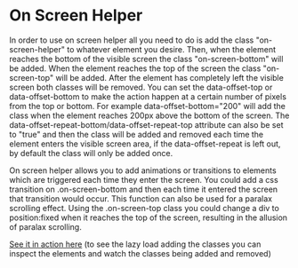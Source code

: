 On Screen Helper
======

In order to use on screen helper all you need to do is add the class "on-screen-helper" to whatever element you desire. Then, when the element reaches the bottom of the visible screen the class "on-screen-bottom" will be added. When the element reaches the top of the screen the class "on-screen-top" will be added. After the element has completely left the visible screen both classes will be removed. You can set the data-offset-top or data-offset-bottom to make the action happen at a certain number of pixels from the top or bottom. For example data-offset-bottom="200" will add the class when the element reaches 200px above the bottom of the screen. The data-offset-repeat-bottom/data-offset-repeat-top attribute can also be set to "true" and then the class will be added and removed each time the element enters the visible screen area, if the data-offset-repeat is left out, by default the class will only be added once.

On screen helper allows you to add animations or transitions to elements which are triggered each time they enter the screen. You could add a css transition on .on-screen-bottom and then each time it entered the screen that transition would occur. This function can also be used for a paralax scrolling effect. Using the .on-screen-top class you could change a div to position:fixed when it reaches the top of the screen, resulting in the allusion of paralax scrolling.

[See it in action here](http://htmlpreview.github.io/?https://github.com/enochchu/lrdcom-recipes/blob/master/on-screen-helper/on_screen_helper.html)
(to see the lazy load adding the classes you can inspect the elements and watch the classes being added and removed)

